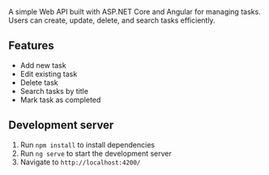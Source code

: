 A simple Web API built with ASP.NET Core and Angular for managing tasks.  
Users can create, update, delete, and search tasks efficiently.

##  Features

-  Add new task
-  Edit existing task
-  Delete task
-  Search tasks by title
-  Mark task as completed

## Development server
1. Run `npm install` to install dependencies  
2. Run `ng serve` to start the development server  
3. Navigate to `http://localhost:4200/`  



